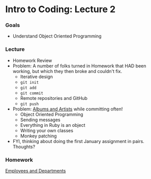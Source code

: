 # Intro to Coding: Lecture 2

### Goals

* Understand Object Oriented Programming

### Lecture

* Homework Review
* Problem: A number of folks turned in Homework that HAD been working, but which they then broke and couldn't fix.
  * Iterative design
  * `git init`
  * `git add`
  * `git commit`
  * Remote repositories and GitHub
  * `git push`
* Problem: [Albums and Artists](albums.md) while committing often!
  * Object Oriented Programming
  * Sending messages
  * Everything in Ruby is an object
  * Writing your own classes
  * Monkey patching
* FYI, thinking about doing the first January assignment in pairs. Thoughts?

### Homework

[Employees and Departments](homework.md)
